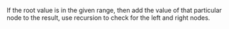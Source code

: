 If the root value is in the given range, then add the value of that particular node to the result, use recursion to check for the left and right nodes.